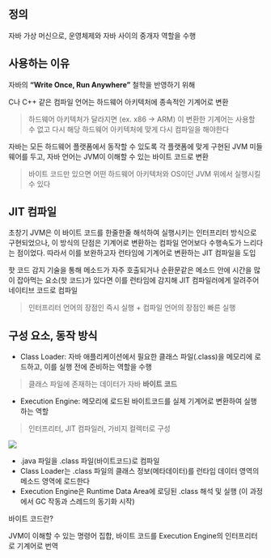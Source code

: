 ## 정의

자바 가상 머신으로, 운영체제와 자바 사이의 중개자 역할을 수행

## 사용하는 이유

자바의 **“Write Once, Run Anywhere”** 철학을 반영하기 위해

C나 C++ 같은 컴파일 언어는 하드웨어 아키텍처에 종속적인 기계어로 변환

> 하드웨어 아키텍처가 달라지면 (ex. x86 -> ARM) 이 변환한 기계어는 사용할 수 없고 다시 해당 하드웨어 아키텍처에 맞게 다시 컴파일을 해야한다
> 

자바는 모든 하드웨어 플랫폼에서 동작할 수 있도록 각 플랫폼에 맞게 구현된 JVM 미들웨어를 두고, 자바 언어는 JVM이 이해할 수 있는 바이트 코드로 변환

> 바이트 코드만 있으면 어떤 하드웨어 아키텍처와 OS이던 JVM 위에서 실행시킬 수 있다
> 

## JIT 컴파일

초창기 JVM은 이 바이트 코드를 한줄한줄 해석하여 실행시키는 인터프리터 방식으로 구현되었으나, 이 방식의 단점은 기계어로 변환하는 컴파일 언어보다 수행속도가 느리다는 점이었다. 따라서 이를 보완하고자 런타임에 기계어로 변환하는 JIT 컴파일을 도입

핫 코드 감지 기술을 통해 메소드가 자주 호출되거나 순환문같은 메소드 안에 시간을 많이 잡아먹는 요소(핫 코드)가 있다면 이를 런타임에 감지해 JIT 컴파일러에게 알려주어 네이티브 코드로 컴파일

> 인터프리터 언어의 장점인 즉시 실행 + 컴파일 언어의 장점인 빠른 실행
> 

## 구성 요소, 동작 방식

- Class Loader: 자바 애플리케이션에서 필요한 클래스 파일(.class)을 메모리에 로드하고, 이를 실행 전에 준비하는 역할을 수행

> 클래스 파일에 존재하는 데이터가 자바 **바이트 코드**
> 
- Execution Engine: 메모리에 로드된 바이트코드를 실제 기계어로 변환하여 실행하는 역할

> 인터프리터, JIT 컴파일러, 가비지 컬렉터로 구성
> 

<img src="https://img1.daumcdn.net/thumb/R1280x0/?scode=mtistory2&fname=https%3A%2F%2Fblog.kakaocdn.net%2Fdn%2FpjywN%2FbtqSduBXLIK%2F2QEL5c2nEJXRm0cyhvwxF1%2Fimg.png">

- .java 파일을 .class 파일(바이트코드)로 컴파일
- Class Loader는 .class 파일의 클래스 정보(메타데이터)를 런타임 데이터 영역의 메소드 영역에 로드한다
- Execution Engine은 Runtime Data Area에 로딩된 .class 해석 및 실행 (이 과정에서 GC 작동과 스레드의 동기화 시작)

바이트 코드란?
    
  JVM이 이해할 수 있는 명령어 집합, 바이트 코드를 Execution Engine의 인터프리터로 기계어로 번역
    
